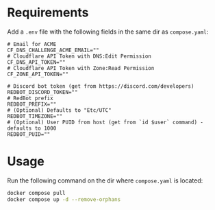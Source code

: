# Requirements
Add a `.env` file with the following fields in the same dir as `compose.yaml`:
```.env
# Email for ACME
CF_DNS_CHALLENGE_ACME_EMAIL=""
# Cloudflare API Token with DNS:Edit Permission
CF_DNS_API_TOKEN=""
# Cloudflare API Token with Zone:Read Permission
CF_ZONE_API_TOKEN=""

# Discord bot token (get from https://discord.com/developers)
REDBOT_DISCORD_TOKEN=""
# RedBot prefix
REDBOT_PREFIX=""
# (Optional) Defaults to "Etc/UTC"
REDBOT_TIMEZONE=""
# (Optional) User PUID from host (get from `id $user` command) - defaults to 1000
REDBOT_PUID=""
```

# Usage
Run the following command on the dir where `compose.yaml` is located:
```bash
docker compose pull
docker compose up -d --remove-orphans
```
